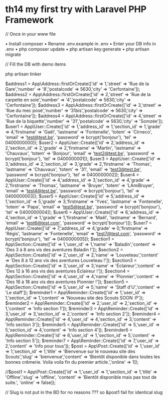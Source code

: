 # th14 my first try with Laravel PHP Framework

// Once in your www file

• Install composer
• Rename .env.example in .env
• Enter your DB info in .env
• php composer update
• php artisan key:generate
• php artisan migrate

// Fill the DB with demo items

php artisan tinker

$address1 = App\Address::firstOrCreate(['id' => 1,'street' => 'Rue de la Gare','number' => '8','postalcode' => 5630,'city' => 'Cerfontaine']);
$address2 = App\Address::firstOrCreate(['id' => 2,'street' => 'Rue de la carpette en soie','number' => '4','postalcode' => 5630,'city' => 'Cerfontaine']);
$address3 = App\Address::firstOrCreate(['id' => 3,'street' => 'Rue du mec posé','number' => '31bis','postalcode' => 5630,'city' => 'Cerfontaine']);
$address4 = App\Address::firstOrCreate(['id' => 4,'street' => 'Rue de la biquette','number' => '31','postalcode' => 5630,'city' => 'Somzée']);
$user1 = App\User::Create(['id' => 1,'address_id' => 1,'section_id' => 1,'grade' => 4,'firstname' => 'Gaël', 'lastname' => 'Fontenelle', 'totem' => 'Cirneco', 'email' => 'test@test.be', 'password' => bcrypt('bonjour'), 'tel' => 0400000000]);
$user2 = App\User::Create(['id' => 2,'address_id' => 2,'section_id' => 2,'grade' => 2,'firstname' => 'Martin', 'lastname' => 'Chauvaux', 'totem' => 'Bonjour', 'email' => 'test2@test.be', 'password' => bcrypt('bonjour'), 'tel' => 0400000001]);
$user3 = App\User::Create(['id' => 3,'address_id' => 2,'section_id' => 3,'grade' => 2,'firstname' => 'Thomas', 'lastname' => 'Chauvaux', 'totem' => '31', 'email' => 'test3@test.be', 'password' => bcrypt('bonjour'), 'tel' => 0400000002]);
$user4 = App\User::Create(['id' => 4,'address_id' => 3,'section_id' => 4,'grade' => 2,'firstname' => 'Thomas', 'lastname' => 'Bruyer', 'totem' => 'LAmiBruyer', 'email' => 'test4@test.be', 'password' => bcrypt('bonjour'), 'tel' => 0400000003]);
$user5 = App\User::Create(['id' => 5,'address_id' => 1,'section_id' => 5,'grade' => 3,'firstname' => 'Yves', 'lastname' => 'Fontenelle', 'totem' => 'Papa', 'email' => 'test5@test.be', 'password' => bcrypt('bonjour'), 'tel' => 0400000004]);
$user6 = App\User::Create(['id' => 6,'address_id' => 4,'section_id' => 1,'grade' => 1,'firstname' => 'Maël', 'lastname' => 'Bernard', 'email' => 'test6@test.com', 'password' => bcrypt('bonjour')]);
$user7 = App\User::Create(['id' => 7,'address_id' => 4,'grade' => 0,'firstname' => 'Régis', 'lastname' => 'Fontenelle', 'email' => 'test7@test.com', 'password' => bcrypt('bonjour'), 'tel' => 0400000005]);
$section1 = App\Section::Create(['id' => 1,'user_id' => 1,'name' => 'Baladin','content' => 'Des 3 à 8 ans vis des aventures Baladin !']);
$section2 = App\Section::Create(['id' => 2,'user_id' => 2,'name' => 'Louveteau','content' => 'Des 8 à 12 ans vis des aventures Louveteau !']);
$section3 = App\Section::Create(['id' => 3,'user_id' => 3,'name' => 'Éclaireur','content' => 'Des 12 à 16 ans vis des aventures Éclaireur !']);
$section4 = App\Section::Create(['id' => 4,'user_id' => 4,'name' => 'Pionnier','content' => 'Des 16 à 18 ans vis des aventures Pionnier !']);
$section5 = App\Section::Create(['id' => 5,'user_id' => 5,'name' => 'Staff d\'U','content' => 'Le staff']);
$reminder1 = App\Reminder::Create(['id' => 1,'user_id' => 1,'section_id' => 1,'content' => 'Nouveau site des Scouts SOON :P']);
$reminder2 = App\Reminder::Create(['id' => 2,'user_id' => 2,'section_id' => 1,'content' => 'Info section 1']);
$reminder3 = App\Reminder::Create(['id' => 3,'user_id' => 3,'section_id' => 2,'content' => 'Info section 2']);
$reminder4 = App\Reminder::Create(['id' => 4,'user_id' => 4,'section_id' => 3,'content' => 'Info section 3']);
$reminder5 = App\Reminder::Create(['id' => 5,'user_id' => 5,'section_id' => 4,'content' => 'Info section 4']);
$reminder6 = App\Reminder::Create(['id' => 6,'user_id' => 1,'section_id' => 5,'content' => 'Info section 5']);
$reminder7 = App\Reminder::Create(['id' => 7,'user_id' => 2,'content' => 'Info pour tous']);
$post = App\Post::Create(['id' => 1,'user_id' => 1,'section_id' => 1,'title' => 'Bienvenue sur le nouveau site des Scouts','slug' => 'bienvenue','content' => 'Bientôt disponible dans toutes les bonnes crêmerie. Voila voila fin du premier article.','online' => 1]);

//$post1 = App\Post::Create(['id' => 1,'user_id' => 1,'section_id' => 1,'title' => 'Offline','slug' => 'offline', 'content' => 'Bientôt disponible mais pas tout de suite.', 'online' => false]);

// Slug is not put in the BD for no reasons ??? so &post1 fail for identical slug
